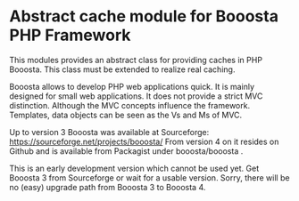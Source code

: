 # Abstract cache module for Booosta PHP Framework

This modules provides an abstract class for providing caches in PHP Booosta. This class must be extended
to realize real caching.

Booosta allows to develop PHP web applications quick. It is mainly designed for small web applications.
It does not provide a strict MVC distinction. Although the MVC concepts influence the framework. Templates,
data objects can be seen as the Vs and Ms of MVC.

Up to version 3 Booosta was available at Sourceforge: https://sourceforge.net/projects/booosta/ From version
4 on it resides on Github and is available from Packagist under booosta/booosta .

This is an early development version which cannot be used yet. Get Booosta 3 from Sourceforge or wait for
a usable version. Sorry, there will be no (easy) upgrade path from Booosta 3 to Booosta 4.


